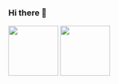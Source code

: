 ### Hi there 👋

<img height="100em" src="https://github-readme-stats.vercel.app/api?username=iavtamvan&show_icons=true&hide_border=true&&count_private=true&include_all_commits=true" />

<img height="100em" src="https://github-readme-stats.vercel.app/api/top-langs/?username=iavtamvan&layout=compact" />


<!--
**iavtamvan/iavtamvan** is a ✨ _special_ ✨ repository because its `README.md` (this file) appears on your GitHub profile.

Here are some ideas to get you started:

- 🔭 I’m currently working on ...
- 🌱 I’m currently learning ...
- 👯 I’m looking to collaborate on ...
- 🤔 I’m looking for help with ...
- 💬 Ask me about ...
- 📫 How to reach me: ...
- 😄 Pronouns: ...
- ⚡ Fun fact: ...
-->
